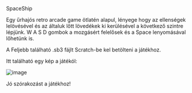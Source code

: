 SpaceShip

Egy űrhajós retro arcade game ötlatén alapul, lényege hogy az ellenségek lelövésével és az általuk lőtt lövedékek ki kerülésével a következő szintre lépjünk.
W A S D gombok a mozgásért felelősek és a Space lenyomásával lőhetünk is.

A Feljebb található .sb3 fájlt Scratch-be kel betölteni a játékhoz.

Itt található egy kép a játékól:

![image](https://github.com/vadav118/Space/assets/149052355/abdc9936-607f-4a19-8da3-8a2a01213774)

Jó szórakozást a játékhoz!
